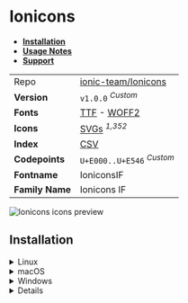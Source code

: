 # Ionicons

- [**Installation**](#installation)
- [**Usage Notes**](#usage-notes)
- [**Support**](#support)

|                 |                                                                                                                                                                                 |
| :-------------- | ------------------------------------------------------------------------------------------------------------------------------------------------------------------------------- |
| Repo            | [ionic-team/Ionicons](https://github.com/ionic-team/Ionicons)                                                                                                                   |
| **Version**     | `v1.0.0` <sup>_Custom_</sup>                                                                                                                                                    |
| **Fonts**       | [TTF](https://raw.githubusercontent.com/iconicFonts/if/main/fonts/TTF/Ionicons.ttf) - [WOFF2](https://raw.githubusercontent.com/iconicFonts/if/main/fonts/WOFF2/Ionicons.woff2) |
| **Icons**       | [SVGs](https://github.com/iconicFonts/if/tree/main/packs/Ionicons/svgs) <sup>_1,352_</sup>                                                                                      |
| **Index**       | [CSV](https://github.com/iconicFonts/if/blob/main/indices/Ionicons.csv)                                                                                                         |
| **Codepoints**  | `U+E000..U+E546` <sup>_Custom_</sup>                                                                                                                                            |
| **Fontname**    | IoniconsIF                                                                                                                                                                      |
| **Family Name** | Ionicons IF                                                                                                                                                                     |

<picture>
  <source media="(prefers-color-scheme: dark)" srcset="https://raw.githubusercontent.com/iconicFonts/if/main/imgs/Ionicons_dark.png">
  <img alt="Ionicons icons preview" src="https://raw.githubusercontent.com/iconicFonts/if/main/imgs/Ionicons_light.png">
</picture>

## Installation

<details>

<summary>Linux</summary>

```sh
curl -o ~/.local/share/fonts/Ionicons.ttf https://raw.githubusercontent.com/iconicFonts/if/main/fonts/TTF/Ionicons.ttf
```

Refresh font cache:

```sh
fc-cache -f ~/.local/share/fonts
```

</details>

<details>

<summary>macOS</summary>

```sh
curl -o ~/Library/Fonts/Ionicons.ttf https://raw.githubusercontent.com/iconicFonts/if/main/fonts/TTF/Ionicons.ttf
```

</details>

<details>

<summary>Windows</summary>

```sh
curl -o C:\Windows\Fonts\Ionicons.ttf https://raw.githubusercontent.com/iconicFonts/if/main/fonts/TTF/Ionicons.ttf
```

</details>

<details>

## Usage Notes

> [!NOTE]
>
> 1. The suffixes of icons were adjusted from `-outline`, `-circle`, and `sharp` to `-N`, where `N` represents a number, until a unique icon name was found.
>    2 **Ionicons** font is standalone and has its own [codepoints](https://github.com/iconicFonts/if/blob/main/indices/Ionicons.csv), which are different from those in the [IF](https://github.com/iconicFonts/if/blob/main/indices/if.csv) font[^1].

> [!IMPORTANT]  
> The [codepoints](https://github.com/iconicFonts/if/blob/main/indices/Ionicons.csv) for the **Ionicons** font remain unchanged and will not alter in the future, ensuring that you can use the font safely even when new versions are released.

## Support

If you've found this project helpful, a little love goes a long way. Give it a :star: or share it around.

[^1]: The first glyph for the **Ionicons** font starts from codepoint `E000`, while for the **iPack** font, it starts from `F689F`.
